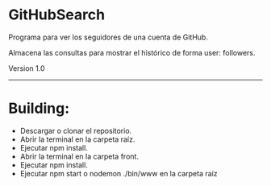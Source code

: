 # GitHubSearch

Programa para ver los seguidores de una cuenta de GitHub.

Almacena las consultas para mostrar el histórico de forma user: followers.


Version 1.0

_________________________________________________________________________________

# Building:
<ul>
  <li> Descargar o clonar el repositorio.</li>
  <li> Abrir la terminal en la carpeta raíz. </li>
  <li> Ejecutar npm install. </li>
  <li> Abrir la terminal en la carpeta front.</li>
  <li> Ejecutar npm install.</li>
  <li> Ejecutar npm start o nodemon ./bin/www en la carpeta raíz</li>
</ul>
